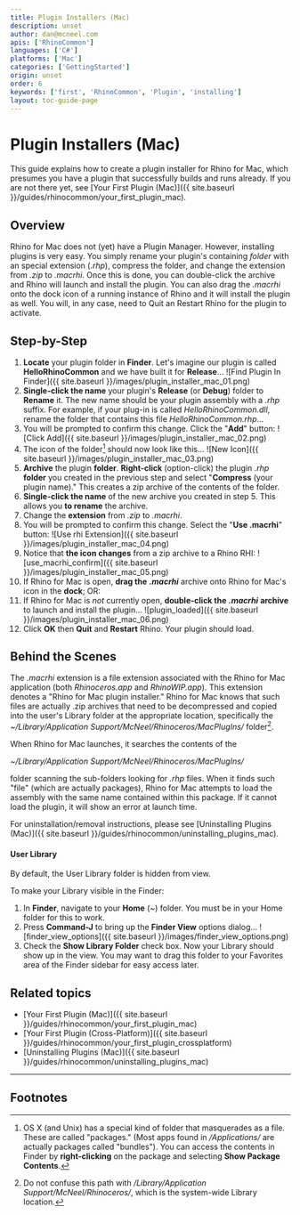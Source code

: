 ```yaml
---
title: Plugin Installers (Mac)
description: unset
author: dan@mcneel.com
apis: ['RhinoCommon']
languages: ['C#']
platforms: ['Mac']
categories: ['GettingStarted']
origin: unset
order: 6
keywords: ['first', 'RhinoCommon', 'Plugin', 'installing']
layout: toc-guide-page
---
```



# Plugin Installers (Mac)

This guide explains how to create a plugin installer for Rhino for Mac, which presumes you have a plugin that successfully builds and runs already.  If you are not there yet, see [Your First Plugin (Mac)]({{ site.baseurl }}/guides/rhinocommon/your_first_plugin_mac).

## Overview

Rhino for Mac does not (yet) have a Plugin Manager.  However, installing plugins is very easy.  You simply rename your plugin's containing *folder* with an special extension (*.rhp*), compress the folder, and change the extension from *.zip* to *.macrhi*.  Once this is done, you can double-click the archive and Rhino will launch and install the plugin.  You can also drag the *.macrhi* onto the dock icon of a running instance of Rhino and it will install the plugin as well.  You will, in any case, need to Quit an Restart Rhino for the plugin to activate.

## Step-by-Step

1. **Locate** your plugin folder in **Finder**.  Let's imagine our plugin is called **HelloRhinoCommon** and we have built it for **Release**...
![Find Plugin In Finder]({{ site.baseurl }}/images/plugin_installer_mac_01.png)
1. **Single-click the name** your plugin's **Release** (or **Debug**) folder to **Rename** it.  The new name should be your plugin assembly with a *.rhp* suffix.  For example, if your plug-in is called *HelloRhinoCommon.dll*, rename the folder that contains this file *HelloRhinoCommon.rhp*...
1. You will be prompted to confirm this change.  Click the "**Add**" button:
![Click Add]({{ site.baseurl }}/images/plugin_installer_mac_02.png)
1. The icon of the folder[^1] should now look like this...
![New Icon]({{ site.baseurl }}/images/plugin_installer_mac_03.png)
1. **Archive** the plugin **folder**.  **Right-click** (option-click) the plugin *.rhp* **folder** you created in the previous step and select "**Compress** (your plugin name)."  This creates a zip archive of the contents of the folder.
1. **Single-click the name** of the new archive you created in step 5.  This allows you **to rename** the archive.
1. Change the **extension** from *.zip* to *.macrhi*.  
1. You will be prompted to confirm this change.  Select the "**Use .macrhi**" button:
![Use rhi Extension]({{ site.baseurl }}/images/plugin_installer_mac_04.png)
1. Notice that **the icon changes** from a zip archive to a Rhino RHI:
![use_macrhi_confirm]({{ site.baseurl }}/images/plugin_installer_mac_05.png)
1. If Rhino for Mac is open, **drag the** ***.macrhi*** archive onto Rhino for Mac's icon in the **dock**; OR:
1. If Rhino for Mac is *not* currently open, **double-click the** ***.macrhi*** **archive** to launch and install the plugin...
   ![plugin_loaded]({{ site.baseurl }}/images/plugin_installer_mac_06.png)
1. Click **OK** then **Quit** and **Restart** Rhino.  Your plugin should load.

## Behind the Scenes

The *.macrhi* extension is a file extension associated with the Rhino for Mac application (both *Rhinoceros.app* and *RhinoWIP.app*).  This extension denotes a "Rhino for Mac plugin installer."  Rhino for Mac knows that such files are actually .zip archives that need to be decompressed and copied into the user's Library folder at the appropriate location, specifically the *~/Library/Application Support/McNeel/Rhinoceros/MacPlugIns/* folder[^2].

When Rhino for Mac launches, it searches the contents of the

*~/Library/Application Support/McNeel/Rhinoceros/MacPlugIns/*

folder scanning the sub-folders looking for *.rhp* files.  When it finds such "file" (which are actually packages), Rhino for Mac attempts to load the assembly with the same name contained within this package.  If it cannot load the plugin, it will show an error at launch time.

For uninstallation/removal instructions, please see [Uninstalling Plugins (Mac)]({{ site.baseurl }}/guides/rhinocommon/uninstalling_plugins_mac).

#### User Library

By default, the User Library folder is hidden from view.  

To make your Library visible in the Finder:

1. In **Finder**, navigate to your **Home** (*~*) folder.  You must be in your Home folder for this to work.
1. Press **Command-J** to bring up the **Finder View** options dialog...
![finder_view_options]({{ site.baseurl }}/images/finder_view_options.png)
1. Check the **Show Library Folder** check box.  Now your Library should show up in the view.  You may want to drag this folder to your Favorites area of the Finder sidebar for easy access later.

## Related topics

- [Your First Plugin (Mac)]({{ site.baseurl }}/guides/rhinocommon/your_first_plugin_mac)
- [Your First Plugin (Cross-Platform)]({{ site.baseurl }}/guides/rhinocommon/your_first_plugin_crossplatform)
- [Uninstalling Plugins (Mac)]({{ site.baseurl }}/guides/rhinocommon/uninstalling_plugins_mac)

---

## Footnotes

[^1]: OS X (and Unix) has a special kind of folder that masquerades as a file.  These are called "packages."  (Most apps found in */Applications/* are actually packages called "bundles").  You can access the contents in Finder by **right-clicking** on the package and selecting **Show Package Contents**.

[^2]: Do not confuse this path with */Library/Application Support/McNeel/Rhinoceros/*, which is the system-wide Library location.

